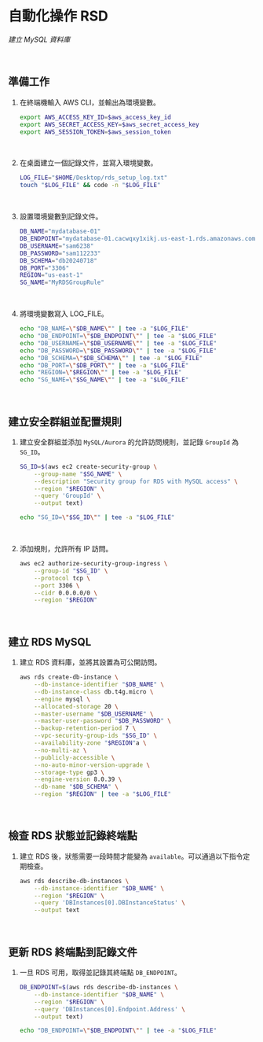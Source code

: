 # 自動化操作 RSD

_建立 MySQL 資料庫_

<br>

## 準備工作

1. 在終端機輸入 AWS CLI，並輸出為環境變數。

    ```bash
    export AWS_ACCESS_KEY_ID=$aws_access_key_id
    export AWS_SECRET_ACCESS_KEY=$aws_secret_access_key
    export AWS_SESSION_TOKEN=$aws_session_token
    ```

<br>

2. 在桌面建立一個記錄文件，並寫入環境變數。

    ```bash
    LOG_FILE="$HOME/Desktop/rds_setup_log.txt"
    touch "$LOG_FILE" && code -n "$LOG_FILE"
    ```

<br>

3. 設置環境變數到記錄文件。

    ```bash
    DB_NAME="mydatabase-01"
    DB_ENDPOINT="mydatabase-01.cacwqxy1xikj.us-east-1.rds.amazonaws.com"
    DB_USERNAME="sam6238"
    DB_PASSWORD="sam112233"
    DB_SCHEMA="db20240718"
    DB_PORT="3306"
    REGION="us-east-1"
    SG_NAME="MyRDSGroupRule"
    ```

<br>

4. 將環境變數寫入 LOG_FILE。

    ```bash
    echo "DB_NAME=\"$DB_NAME\"" | tee -a "$LOG_FILE"
    echo "DB_ENDPOINT=\"$DB_ENDPOINT\"" | tee -a "$LOG_FILE"
    echo "DB_USERNAME=\"$DB_USERNAME\"" | tee -a "$LOG_FILE"
    echo "DB_PASSWORD=\"$DB_PASSWORD\"" | tee -a "$LOG_FILE"
    echo "DB_SCHEMA=\"$DB_SCHEMA\"" | tee -a "$LOG_FILE"
    echo "DB_PORT=\"$DB_PORT\"" | tee -a "$LOG_FILE"
    echo "REGION=\"$REGION\"" | tee -a "$LOG_FILE"
    echo "SG_NAME=\"$SG_NAME\"" | tee -a "$LOG_FILE"
    ```

<br>

## 建立安全群組並配置規則

1. 建立安全群組並添加 `MySQL/Aurora` 的允許訪問規則，並記錄 `GroupId` 為 `SG_ID`。

    ```bash
    SG_ID=$(aws ec2 create-security-group \
        --group-name "$SG_NAME" \
        --description "Security group for RDS with MySQL access" \
        --region "$REGION" \
        --query 'GroupId' \
        --output text)

    echo "SG_ID=\"$SG_ID\"" | tee -a "$LOG_FILE"
    ```

<br>

2. 添加規則，允許所有 IP 訪問。

    ```bash
    aws ec2 authorize-security-group-ingress \
        --group-id "$SG_ID" \
        --protocol tcp \
        --port 3306 \
        --cidr 0.0.0.0/0 \
        --region "$REGION"
    ```

<br>

## 建立 RDS MySQL

1. 建立 RDS 資料庫，並將其設置為可公開訪問。

    ```bash
    aws rds create-db-instance \
        --db-instance-identifier "$DB_NAME" \
        --db-instance-class db.t4g.micro \
        --engine mysql \
        --allocated-storage 20 \
        --master-username "$DB_USERNAME" \
        --master-user-password "$DB_PASSWORD" \
        --backup-retention-period 7 \
        --vpc-security-group-ids "$SG_ID" \
        --availability-zone "$REGION"a \
        --no-multi-az \
        --publicly-accessible \
        --no-auto-minor-version-upgrade \
        --storage-type gp3 \
        --engine-version 8.0.39 \
        --db-name "$DB_SCHEMA" \
        --region "$REGION" | tee -a "$LOG_FILE"
    ```

<br>

## 檢查 RDS 狀態並記錄終端點

1. 建立 RDS 後，狀態需要一段時間才能變為 `available`。可以通過以下指令定期檢查。

    ```bash
    aws rds describe-db-instances \
        --db-instance-identifier "$DB_NAME" \
        --region "$REGION" \
        --query 'DBInstances[0].DBInstanceStatus' \
        --output text
    ```

<br>

## 更新 RDS 終端點到記錄文件

1. 一旦 RDS 可用，取得並記錄其終端點 `DB_ENDPOINT`。

    ```bash
    DB_ENDPOINT=$(aws rds describe-db-instances \
        --db-instance-identifier "$DB_NAME" \
        --region "$REGION" \
        --query 'DBInstances[0].Endpoint.Address' \
        --output text)

    echo "DB_ENDPOINT=\"$DB_ENDPOINT\"" | tee -a "$LOG_FILE"
    ```

<br>

